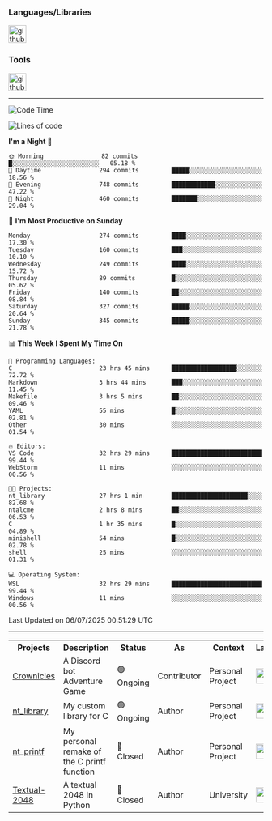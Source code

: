 <div>
    <h3>Languages/Libraries</h3>
    <img alt="github-chart" src="https://skillicons.dev/icons?i=c,py,js,ts,discordjs,html,css,md,bash" height="35px">
</div>
<div>
    <h3>Tools</h3>
    <img alt="github-chart" src="https://skillicons.dev/icons?i=discord,git,github,gitlab,vscode,webstorm,pycharm,ubuntu,pnpm,nodejs,docker" height="35px">
</div>

---
<!--START_SECTION:waka-->
![Code Time](http://img.shields.io/badge/Code%20Time-280%20hrs-blue)

![Lines of code](https://img.shields.io/badge/From%20Hello%20World%20I%27ve%20Written-77.1%20thousand%20lines%20of%20code-blue)

**I'm a Night 🦉** 

```text
🌞 Morning                82 commits          █░░░░░░░░░░░░░░░░░░░░░░░░   05.18 % 
🌆 Daytime                294 commits         █████░░░░░░░░░░░░░░░░░░░░   18.56 % 
🌃 Evening                748 commits         ████████████░░░░░░░░░░░░░   47.22 % 
🌙 Night                  460 commits         ███████░░░░░░░░░░░░░░░░░░   29.04 % 
```
📅 **I'm Most Productive on Sunday** 

```text
Monday                   274 commits         ████░░░░░░░░░░░░░░░░░░░░░   17.30 % 
Tuesday                  160 commits         ███░░░░░░░░░░░░░░░░░░░░░░   10.10 % 
Wednesday                249 commits         ████░░░░░░░░░░░░░░░░░░░░░   15.72 % 
Thursday                 89 commits          █░░░░░░░░░░░░░░░░░░░░░░░░   05.62 % 
Friday                   140 commits         ██░░░░░░░░░░░░░░░░░░░░░░░   08.84 % 
Saturday                 327 commits         █████░░░░░░░░░░░░░░░░░░░░   20.64 % 
Sunday                   345 commits         █████░░░░░░░░░░░░░░░░░░░░   21.78 % 
```


📊 **This Week I Spent My Time On** 

```text
💬 Programming Languages: 
C                        23 hrs 45 mins      ██████████████████░░░░░░░   72.72 % 
Markdown                 3 hrs 44 mins       ███░░░░░░░░░░░░░░░░░░░░░░   11.45 % 
Makefile                 3 hrs 5 mins        ██░░░░░░░░░░░░░░░░░░░░░░░   09.46 % 
YAML                     55 mins             █░░░░░░░░░░░░░░░░░░░░░░░░   02.81 % 
Other                    30 mins             ░░░░░░░░░░░░░░░░░░░░░░░░░   01.54 % 

🔥 Editors: 
VS Code                  32 hrs 29 mins      █████████████████████████   99.44 % 
WebStorm                 11 mins             ░░░░░░░░░░░░░░░░░░░░░░░░░   00.56 % 

🐱‍💻 Projects: 
nt_library               27 hrs 1 min        █████████████████████░░░░   82.68 % 
ntalcme                  2 hrs 8 mins        ██░░░░░░░░░░░░░░░░░░░░░░░   06.53 % 
C                        1 hr 35 mins        █░░░░░░░░░░░░░░░░░░░░░░░░   04.89 % 
minishell                54 mins             █░░░░░░░░░░░░░░░░░░░░░░░░   02.78 % 
shell                    25 mins             ░░░░░░░░░░░░░░░░░░░░░░░░░   01.31 % 

💻 Operating System: 
WSL                      32 hrs 29 mins      █████████████████████████   99.44 % 
Windows                  11 mins             ░░░░░░░░░░░░░░░░░░░░░░░░░   00.56 % 
```


 Last Updated on 06/07/2025 00:51:29 UTC
<!--END_SECTION:waka-->

---
<table>
    <tr>
        <th>Projects</th>
        <th>Description</th>
        <th>Status</th>
        <th>As</th>
        <th>Context</th>
        <th>Language</th>
    </tr>
    <tr>
        <td>
            <a href="https://github.com/Crownicles/Crownicles">Crownicles</a>
        </td>
        <td>
            A Discord bot Adventure Game
        </td>
        <td>
            🟢 Ongoing
        </td>
        <td>
            Contributor
        </td>
        <td>
            Personal Project
        </td>
        <td>
            <img alt="ts icon" src="https://skillicons.dev/icons?i=ts" height="30px">
        </td>
    </tr>
    <tr>
        <td>
            <a href="https://github.com/Ntalcme/nt_library">nt_library</a>
        </td>
        <td>
            My custom library for C
        </td>
        <td>
            🟢 Ongoing
        </td>
        <td>
            Author
        </td>
        <td>
            Personal Project
        </td>
        <td>
            <img alt="ts icon" src="https://skillicons.dev/icons?i=c" height="30px">
        </td>
    <tr>
        <td>
            <a href="https://github.com/Ntalcme/nt_printf">nt_printf</a>
        </td>
        <td>
             My personal remake of the C printf function 
        </td>
        <td>
            🔴 Closed
        </td>
        <td>
            Author
        </td>
        <td>
            Personal Project
        </td>
        <td>
            <img alt="ts icon" src="https://skillicons.dev/icons?i=c" height="30px">
        </td>
    </tr>
    <tr>
        <td>
            <a href="https://github.com/Ntalcme/Textual-2048">Textual-2048</a>
        </td>
        <td>
             A textual 2048 in Python
        </td>
        <td>
            🔴 Closed
        </td>
        <td>
            Author
        </td>
        <td>
            University
        </td>
        <td>
            <img alt="ts icon" src="https://skillicons.dev/icons?i=py" height="30px">
        </td>
    </tr>
</table>
